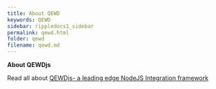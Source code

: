 ```yaml
---
title: About QEWD
keywords: QEWD
sidebar: rippledocs1_sidebar
permalink: qewd.html
folder: qewd
filename: qewd.md
---
```





**About QEWDjs**

Read all about [QEWDjs- a leading edge NodeJS Integration framework](http://qewdjs.com/)
